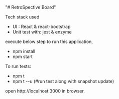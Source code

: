 "# RetroSpective Board"

Tech stack used 

- UI : React & react-bootstrap
- Unit test with: jest & enzyme

execute below step to run this application,
- npm install
- npm start

To run tests:

- npm t
- npm t --u (#run test along with snapshot update)

open http://localhost:3000 in browser.
